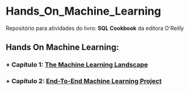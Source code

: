 # Hands_On_Machine_Learning

Repositório para atividades do livro: **SQL Cookbook** da editora O'Reilly


## Hands On Machine Learning:

### + Capítulo 1: [The Machine Learning Landscape](https://github.com/rafaelpavan95/Learning_SQL/blob/main/Chapter_1.ipynb)

### + Capítulo 2: [End-To-End Machine Learning Project](https://github.com/rafaelpavan95/Learning_SQL/blob/main/Chapter_2.ipynb)

